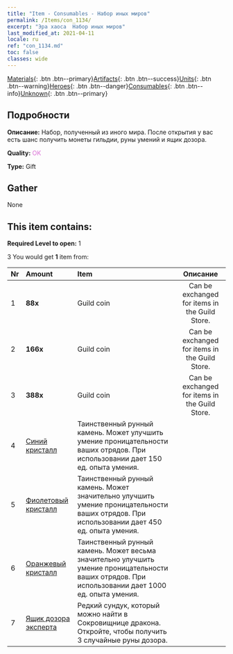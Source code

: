 ```yaml
---
title: "Item - Consumables - Набор иных миров"
permalink: /Items/con_1134/
excerpt: "Эра хаоса  Набор иных миров"
last_modified_at: 2021-04-11
locale: ru
ref: "con_1134.md"
toc: false
classes: wide
---
```

 [Materials](/ru/Items/){: .btn .btn--primary}[Artifacts](/ru/Items/Artifacts/){: .btn .btn--success}[Units](/ru/Items/Units/){: .btn .btn--warning}[Heroes](/ru/Items/Heroes/){: .btn .btn--danger}[Consumables](/ru/Items/Consumables/){: .btn .btn--info}[Unknown](/ru/Items/Unknown/){: .btn .btn--primary}

## Подробности
 **Описание:** Набор, полученный из иного мира. После открытия у вас есть шанс получить монеты гильдии, руны умений и ящик дозора.

 **Quality:** <span style="color: #DA70D6">OK</span>

 **Type:** Gift

## Gather

  None

## This item contains:

 **Required Level to open:** 1

 3 You would get **1** item  from:

  | Nr | Amount |     Item    | Описание |
  |:---|:-------|:------------|:-----------:|
  | 1 |  **88x** | Guild coin | Can be exchanged for items in the Guild Store.  | 
  | 2 |  **166x** | Guild coin | Can be exchanged for items in the Guild Store.  | 
  | 3 |  **388x** | Guild coin | Can be exchanged for items in the Guild Store.  | 
  | 4 | [Синий кристалл](/ru/Items/con_716/) | Таинственный рунный камень. Может улучшить умение проницательности ваших отрядов. При использовании дает 150 ед. опыта умения. | 
  | 5 | [Фиолетовый кристалл](/ru/Items/con_720/) | Таинственный рунный камень. Может значительно улучшить умение проницательности ваших отрядов. При использовании дает 450 ед. опыта умения. | 
  | 6 | [Оранжевый кристалл](/ru/Items/con_730/) | Таинственный рунный камень. Может весьма значительно улучшить умение проницательности ваших отрядов. При использовании дает 1000 ед. опыта умения. | 
  | 7 | [Ящик дозора эксперта](/ru/Items/con_760/) | Редкий сундук, который можно найти в Сокровищнице дракона. Откройте, чтобы получить 3 случайные руны дозора. | 
